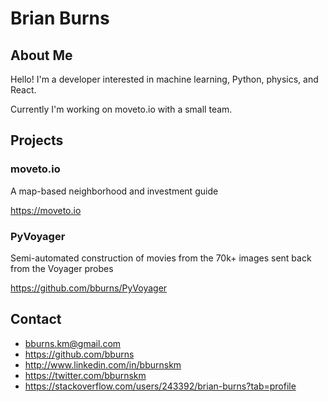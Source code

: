 # Brian Burns


## About Me

Hello! I'm a developer interested in machine learning, Python, physics, and React. 

Currently I'm working on moveto.io with a small team.


## Projects

### moveto.io

A map-based neighborhood and investment guide

<https://moveto.io>

### PyVoyager

Semi-automated construction of movies from the 70k+ images sent back from the Voyager probes

<https://github.com/bburns/PyVoyager>


## Contact

* <bburns.km@gmail.com>
* <https://github.com/bburns>
* <http://www.linkedin.com/in/bburnskm>
* <https://twitter.com/bburnskm>
* <https://stackoverflow.com/users/243392/brian-burns?tab=profile>
